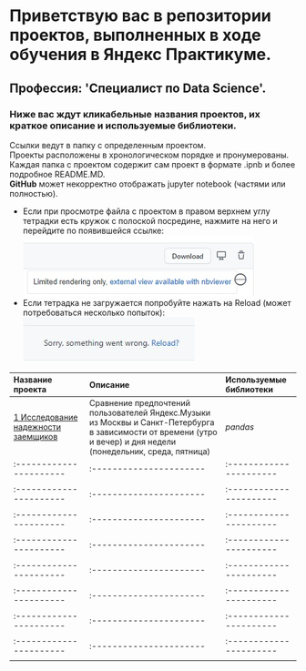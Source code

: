 # Приветствую вас в репозитории проектов, выполненных в ходе обучения в Яндекс Практикуме.
## Профессия: 'Специалист по Data Science'.

### Ниже вас ждут кликабельные названия проектов, их краткое описание и используемые библиотеки.

Ссылки ведут в папку с определенным проектом.  
Проекты расположены в хронологическом порядке и пронумерованы.  
Каждая папка с проектом содержит сам проект в формате .ipnb и более подробное README.MD.  
**GitHub** может некорректно отображать jupyter notebook (частями или полностью).  
 - Если при просмотре файла с проектом в правом верхнем углу тетрадки есть кружок с полоской посредине, нажмите на него и перейдите по появившейся ссылке:  
![alt](nbviewer.jpg 'nbviewer')  
 - Если тетрадка не загружается попробуйте нажать на Reload (может потребоваться несколько попыток):  
![alt](Reload.JPG 'Reload')  

| Название проекта | Описание | Используемые библиотеки | 
| :---------------------- | :---------------------- | :---------------------- |
| [1 Исследование надежности заемщиков](1_Исследование_надежности_заемщиков) | Сравнение предпочтений пользователей Яндекс.Музыки из Москвы и Санкт-Петербурга в зависимости от времени (утро и вечер) и дня недели (понедельник, среда, пятница)| *pandas* |
| :---------------------- | :---------------------- | :---------------------- |
|  | []() |  |
| :---------------------- | :---------------------- | :---------------------- |
|  | []() |  |
| :---------------------- | :---------------------- | :---------------------- |
|  | []() |  |
| :---------------------- | :---------------------- | :---------------------- |
|  | []() |  |
| :---------------------- | :---------------------- | :---------------------- |
|  | []() |  |
| :---------------------- | :---------------------- | :---------------------- |
|  | []() |  |
| :---------------------- | :---------------------- | :---------------------- |
|  | []() |  |
| :---------------------- | :---------------------- | :---------------------- |
|  | []() |  |
